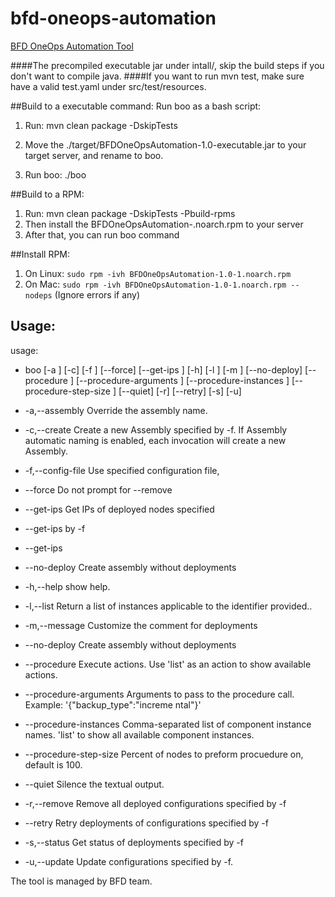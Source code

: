 # bfd-oneops-automation
[BFD OneOps Automation Tool](https://confluence.walmart.com/pages/viewpage.action?pageId=163659806)

####The precompiled executable jar under intall/, skip the build steps if you don't want to compile java.
####If you want to run mvn test, make sure have a valid test.yaml under src/test/resources.

##Build to a executable command:
Run boo as a bash script:

1. Run: mvn clean package -DskipTests

2. Move the ./target/BFDOneOpsAutomation-1.0-executable.jar to your target server, and rename to boo.

3. Run boo: ./boo

##Build to a RPM:

1. Run: mvn clean package -DskipTests -Pbuild-rpms
2. Then install the BFDOneOpsAutomation-<version>.noarch.rpm to your server
3. After that, you can run boo command

##Install RPM:

1. On Linux: ```sudo rpm -ivh BFDOneOpsAutomation-1.0-1.noarch.rpm```
2. On Mac: ```sudo rpm -ivh BFDOneOpsAutomation-1.0-1.noarch.rpm --nodeps``` (Ignore errors if any)


## Usage:

usage: 

* boo [-a <arg>] [-c] [-f <FILE>] [--force] [--get-ips <environment>
       <compute-class>] [-h] [-l <arg>] [-m <description>] [--no-deploy]
       [--procedure <platform> <component> <action>]
       [--procedure-arguments <arglist>] [--procedure-instances
       <instanceList>] [--procedure-step-size <size>] [--quiet] [-r]
       [--retry] [-s] [-u]
* -a,--assembly <arg>                          Override the assembly name.
* -c,--create                                  Create a new Assembly specified by
                                              -f. If Assembly automatic
                                              naming is enabled, each invocation
                                              will create a new Assembly.
                                       
* -f,--config-file <FILE>                      Use specified configuration file,
                                       
* --force                                      Do not prompt for --remove
 
* --get-ips <environment> <compute-class>      Get IPs of deployed nodes specified
* --get-ips <environment>                      by -f
* --get-ips
 
* --no-deploy                                  Create assembly without
                                              deployments
                                      
* -h,--help                                    show help.
 
* -l,--list                                    Return a list of instances applicable 
                                              to the identifier provided..
* -m,--message <description>                   Customize the comment
                                              for deployments
* --no-deploy                                  Create assembly without
                                              deployments
* --procedure <platform> <component> <action>   Execute actions. Use
                                              'list' as an action to
                                              show available actions.
* --procedure-arguments <arglist>               Arguments to pass to the
                                              procedure call. Example:
                                              '{"backup_type":"increme
                                              ntal"}'
* --procedure-instances <instanceList>          Comma-separated list of
                                              component instance
                                              names. 'list' to show
                                              all available component
                                              instances.
* --procedure-step-size <size>                  Percent of nodes to
                                              preform procuedure on,
                                              default is 100.                                       
* --quiet                                      Silence the textual output.
    
* -r,--remove                                  Remove all deployed configurations
                                              specified by -f
                                       
* --retry                                      Retry deployments of configurations
                                              specified by -f
                                       
* -s,--status                                  Get status of deployments specified
                                              by -f
                                       
* -u,--update                                  Update configurations specified by
                                              -f.
                                       
The tool is managed by BFD team.
